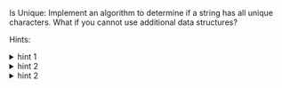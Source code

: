 Is Unique: Implement an algorithm to determine if a string has all unique characters. What if you
 cannot use additional data structures?


 Hints:

 <details>
 <summary>hint 1</summary>
 Try a hash table.
 </details>

 <details>
 <summary>hint 2</summary>
 Could a bit vector be useful?
 </details>

 <details>
 <summary>hint 2</summary>
 Can you solve it in O(N log N) time? What might a solution like that look like?
  </details>